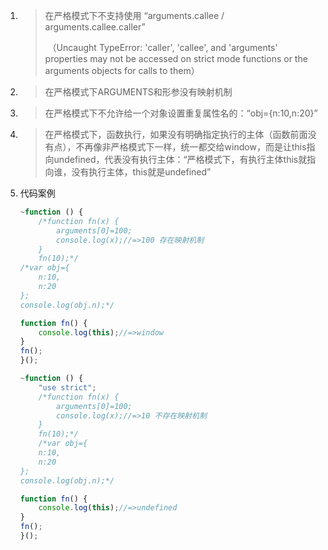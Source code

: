1. > 在严格模式下不支持使用 “arguments.callee / arguments.callee.caller” 
   >
   > ​	（Uncaught TypeError: 'caller', 'callee', and 'arguments' properties may not be accessed on strict mode functions or the arguments objects for calls to them）

2. > 在严格模式下ARGUMENTS和形参没有映射机制

3. > 在严格模式下不允许给一个对象设置重复属性名的：“obj={n:10,n:20}”

4. > 在严格模式下，函数执行，如果没有明确指定执行的主体（函数前面没有点），不再像非严格模式下一样，统一都交给window，而是让this指向undefined，代表没有执行主体：“严格模式下，有执行主体this就指向谁，没有执行主体，this就是undefined”

5. 代码案例

   ```javascript
   ~function () {
       /*function fn(x) {
           arguments[0]=100;
           console.log(x);//=>100 存在映射机制
       }
       fn(10);*/
   /*var obj={
       n:10,
       n:20
   };
   console.log(obj.n);*/
   
   function fn() {
       console.log(this);//=>window
   }
   fn();
   }();
   
   ~function () {
       "use strict";
       /*function fn(x) {
           arguments[0]=100;
           console.log(x);//=>10 不存在映射机制
       }
       fn(10);*/
       /*var obj={
       n:10,
       n:20
   };
   console.log(obj.n);*/
   
   function fn() {
       console.log(this);//=>undefined
   }
   fn();
   }();
   ```

   